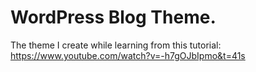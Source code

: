 # WordPress Blog Theme.
The theme I create while learning from this tutorial: https://www.youtube.com/watch?v=-h7gOJbIpmo&t=41s